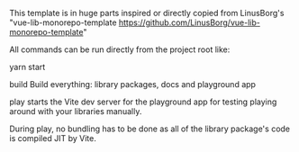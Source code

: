 This template is in huge parts inspired or directly copied from LinusBorg's "vue-lib-monorepo-template <https://github.com/LinusBorg/vue-lib-monorepo-template>"


All commands can be run directly from the project root like:

yarn start

build
Build everything: library packages, docs and playground app

play
starts the Vite dev server for the playground app for testing playing around with your libraries manually.

During play, no bundling has to be done as all of the library package's code is compiled JIT by Vite.

